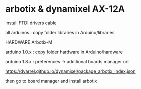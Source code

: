 # arbotix & dynamixel AX-12A
install FTDI drivers cable

all arduinos : copy folder libraries in Arduino/libraries

HARDWARE Arbotix-M

arduino 1.0.x : copy folder hardware in Arduino/hardware

arduino 1.8.x : preferences -> additional boards manager url

https://dvarrel.github.io/dynamixel/package_arbotix_index.json

then go to board manager and install arbotix

